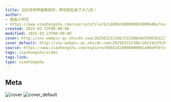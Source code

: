 ```yaml
---
title: 当你觉得养猫费钱时，帮你轻松省下大几百！
author:
- 兽医小阿花
- https://www.xiaohongshu.com/user/profile/621d808c000000001000648a?xsec_token=undefined
created: 2025-03-23T00:00:00
modified: 2025-03-23T00:00:00
cover: http://sns-webpic-qc.xhscdn.com/202503231106/533308e8e93965812274adc4e17ff3ea/spectrum/1040g0k03114i09bdmc005ogtg2640p4a10eub8o!nc_n_webp_prv_1
cover_default: http://sns-webpic-qc.xhscdn.com/202503231106/10133e37b3984c48a994f72d81461940/spectrum/1040g0k03114i09bdmc005ogtg2640p4a10eub8o!nc_n_webp_mw_1
source: https://www.xiaohongshu.com/explore/660d2d2d000000001a00e9f0?xsec_token=ABNdLI7C6WDnO8EuV5VIFGtzWHyD1U45lamELsuVnTqAs=
tags: xiaohongshu/video
tags-link:
type: xiaohongshu
---
```


## Meta

![cover](http://sns-webpic-qc.xhscdn.com/202503231106/533308e8e93965812274adc4e17ff3ea/spectrum/1040g0k03114i09bdmc005ogtg2640p4a10eub8o!nc_n_webp_prv_1)
![cover_default](http://sns-webpic-qc.xhscdn.com/202503231106/10133e37b3984c48a994f72d81461940/spectrum/1040g0k03114i09bdmc005ogtg2640p4a10eub8o!nc_n_webp_mw_1)
